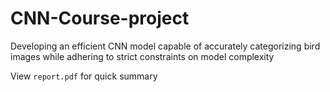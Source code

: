 # CNN-Course-project
 Developing an efficient CNN model capable of accurately categorizing bird images while adhering to strict constraints on model complexity


 View `report.pdf` for quick summary

